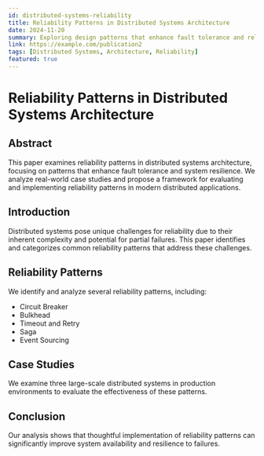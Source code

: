 ```yaml
---
id: distributed-systems-reliability
title: Reliability Patterns in Distributed Systems Architecture
date: 2024-11-20
summary: Exploring design patterns that enhance fault tolerance and reliability in distributed computing environments.
link: https://example.com/publication2
tags: [Distributed Systems, Architecture, Reliability]
featured: true
---
```


# Reliability Patterns in Distributed Systems Architecture

## Abstract
This paper examines reliability patterns in distributed systems architecture, focusing on patterns that enhance fault tolerance and system resilience. We analyze real-world case studies and propose a framework for evaluating and implementing reliability patterns in modern distributed applications.

## Introduction
Distributed systems pose unique challenges for reliability due to their inherent complexity and potential for partial failures. This paper identifies and categorizes common reliability patterns that address these challenges.

## Reliability Patterns
We identify and analyze several reliability patterns, including:
- Circuit Breaker
- Bulkhead
- Timeout and Retry
- Saga
- Event Sourcing

## Case Studies
We examine three large-scale distributed systems in production environments to evaluate the effectiveness of these patterns.

## Conclusion
Our analysis shows that thoughtful implementation of reliability patterns can significantly improve system availability and resilience to failures.
